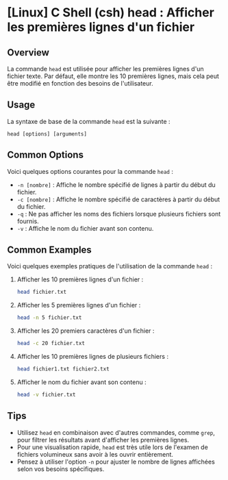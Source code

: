# [Linux] C Shell (csh) head : Afficher les premières lignes d'un fichier

## Overview
La commande `head` est utilisée pour afficher les premières lignes d'un fichier texte. Par défaut, elle montre les 10 premières lignes, mais cela peut être modifié en fonction des besoins de l'utilisateur.

## Usage
La syntaxe de base de la commande `head` est la suivante :

```
head [options] [arguments]
```

## Common Options
Voici quelques options courantes pour la commande `head` :

- `-n [nombre]` : Affiche le nombre spécifié de lignes à partir du début du fichier.
- `-c [nombre]` : Affiche le nombre spécifié de caractères à partir du début du fichier.
- `-q` : Ne pas afficher les noms des fichiers lorsque plusieurs fichiers sont fournis.
- `-v` : Affiche le nom du fichier avant son contenu.

## Common Examples
Voici quelques exemples pratiques de l'utilisation de la commande `head` :

1. Afficher les 10 premières lignes d'un fichier :
   ```bash
   head fichier.txt
   ```

2. Afficher les 5 premières lignes d'un fichier :
   ```bash
   head -n 5 fichier.txt
   ```

3. Afficher les 20 premiers caractères d'un fichier :
   ```bash
   head -c 20 fichier.txt
   ```

4. Afficher les 10 premières lignes de plusieurs fichiers :
   ```bash
   head fichier1.txt fichier2.txt
   ```

5. Afficher le nom du fichier avant son contenu :
   ```bash
   head -v fichier.txt
   ```

## Tips
- Utilisez `head` en combinaison avec d'autres commandes, comme `grep`, pour filtrer les résultats avant d'afficher les premières lignes.
- Pour une visualisation rapide, `head` est très utile lors de l'examen de fichiers volumineux sans avoir à les ouvrir entièrement.
- Pensez à utiliser l'option `-n` pour ajuster le nombre de lignes affichées selon vos besoins spécifiques.